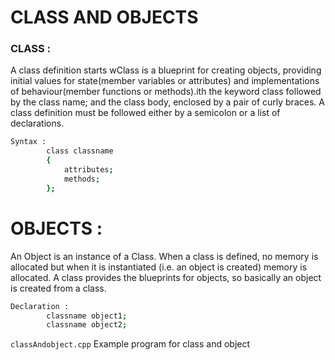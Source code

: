 # CLASS AND OBJECTS

### CLASS :

A class definition starts wClass is a blueprint for creating objects, providing initial values for state(member variables or attributes) and implementations of behaviour(member functions or methods).ith the keyword class followed by the class name; and the class body, enclosed by a pair of curly braces. A class definition must be followed either by a semicolon or a list of declarations.

```bash
Syntax :
		class classname
		{
			attributes;
			methods;
		};
```

# OBJECTS :
An Object is an instance of a Class. When a class is defined, no memory is allocated but when it is instantiated (i.e. an object is created) memory is allocated. A class provides the blueprints for objects, so basically an object is created from a class.

```bash
Declaration :
		classname object1;
		classname object2;
```

`classAndobject.cpp` Example program for class and object
	

